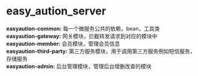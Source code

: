 # easy_aution_server
**easyaution-common:** 每一个微服务公共的依赖，bean，工具类<br/>
**easyaution-gateway:** 网关模块，拦截转发请求到对应的模块中<br/>
**easyaution-member:** 会员模块，管理会员信息<br/>
**easyaution-third-party:** 第三方服务模块，用于调用第三方服务例如短信服务，存储服务<br/>
**easyaution-admin:** 后台管理模块，管理后台增删改查的模块<br/>
